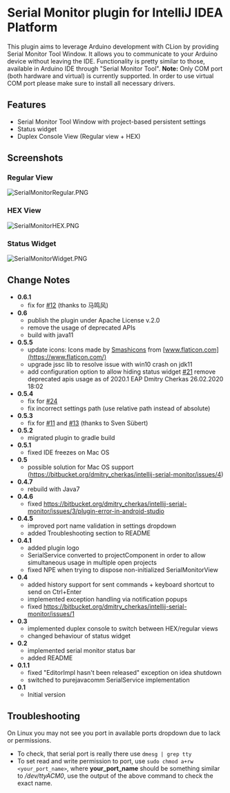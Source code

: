 # Serial Monitor plugin for IntelliJ IDEA Platform #
This plugin aims to leverage Arduino development with CLion by providing Serial Monitor Tool Window. It allows you to communicate to your Arduino device without leaving the IDE. Functionality is pretty similar to those, available in Arduino IDE through "Serial Monitor Tool".
**Note:** Only COM port (both hardware and virtual) is currently supported. In order to use virtual COM port please make sure to install all necessary drivers.

## Features ##
- Serial Monitor Tool Window with project-based persistent settings
- Status widget
- Duplex Console View (Regular view + HEX)

## Screenshots ##

### Regular View ###
![SerialMonitorRegular.PNG](https://bitbucket.org/repo/GdXK46/images/1110632912-SerialMonitorRegular.PNG)

### HEX View ###
![SerialMonitorHEX.PNG](https://bitbucket.org/repo/GdXK46/images/3293739962-SerialMonitorHEX.PNG)

### Status Widget ###
![SerialMonitorWidget.PNG](https://bitbucket.org/repo/GdXK46/images/1180778625-SerialMonitorWidget.PNG)

## Change Notes ##
- **0.6.1**
    - fix for [#12](https://bitbucket.org/dmitry_cherkas/intellij-serial-monitor/issues/12) (thanks to 马鸣风)
- **0.6**
    - publish the plugin under Apache License v.2.0
    - remove the usage of deprecated APIs
    - build with java11
- **0.5.5**
    - update icons: Icons made by [Smashicons](https://www.flaticon.com/authors/smashicons) from [www.flaticon.com](https://www.flaticon.com/)
    - upgrade jssc lib to resolve issue with win10 crash on jdk11
    - add configuration option to allow hiding status widget [#21](https://bitbucket.org/dmitry_cherkas/intellij-serial-monitor/issues/21/allow-disabling-of-status-bar-widget)
remove deprecated apis usage as of 2020.1 EAP Dmitry Cherkas 26.02.2020 18:02
- **0.5.4**
    - fix for [#24](https://bitbucket.org/dmitry_cherkas/intellij-serial-monitor/issues/24/not-working-in-clion-20201-eap)
    - fix incorrect settings path (use relative path instead of absolute)
- **0.5.3**
    - fix for [#11](https://bitbucket.org/dmitry_cherkas/intellij-serial-monitor/issues/11) and [#13](https://bitbucket.org/dmitry_cherkas/intellij-serial-monitor/issues/13) (thanks to Sven Sübert)
- **0.5.2**
    - migrated plugin to gradle build
- **0.5.1**
    - fixed IDE freezes on Mac OS
- **0.5**
    - possible solution for Mac OS support (https://bitbucket.org/dmitry_cherkas/intellij-serial-monitor/issues/4)
- **0.4.7**
    - rebuild with Java7
- **0.4.6**
    - fixed https://bitbucket.org/dmitry_cherkas/intellij-serial-monitor/issues/3/plugin-error-in-android-studio
- **0.4.5**
    - improved port name validation in settings dropdown
    - added Troubleshooting section to README
- **0.4.1**
    - added plugin logo
    - SerialService converted to projectComponent in order to allow simultaneous usage in multiple open projects
    - fixed NPE when trying to dispose non-initialized SerialMonitorView
- **0.4**
    - added history support for sent commands + keyboard shortcut to send on Ctrl+Enter
    - implemented exception handling via notification popups
    - fixed https://bitbucket.org/dmitry_cherkas/intellij-serial-monitor/issues/1
- **0.3**
    - implemented duplex console to switch between HEX/regular views
    - changed behaviour of status widget
- **0.2**
    - implemented serial monitor status bar
    - added README
- **0.1.1**
    - fixed "EditorImpl hasn't been released" exception on idea shutdown
    - switched to purejavacomm SerialService implementation
- **0.1**
    - Initial version

## Troubleshooting ##

On Linux you may not see you port in available ports dropdown due to lack or permissions.

- To check, that serial port is really there use ```dmesg | grep tty```
- To set read and write permission to port, use ```sudo chmod a+rw <your_port_name>```, where **your_port_name** should
be something similar to _/dev/ttyACM0_, use the output of the above command to check the exact name.
